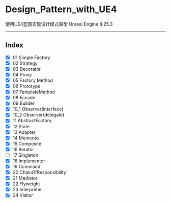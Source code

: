 # Design_Pattern_with_UE4
使用UE4蓝图实现设计模式原型
Unreal Engine 4.25.3

***

## Index

* [x] 01 Simple Factory
* [x] 02 Strategy
* [x] 03 Decorator
* [x] 04 Proxy
* [x] 05 Factory Method
* [x] 06 Prototype
* [x] 07 TemplateMethod
* [x] 08 Facade
* [x] 09 Builder
* [x] 10_1 Observer(interface)
* [x] 10_2 Observer(delegate)
* [x] 11 AbstractFactory
* [X] 12 State 
* [x] 13 Adapter
* [x] 14 Memento
* [x] 15 Composite
* [x] 16 Iterator
* [ ] 17 Singleton
* [x] 18 Implementor
* [x] 19 Command
* [x] 20 ChainOfResponsibility
* [x] 21 Mediator
* [x] 22 Flyweight 
* [x] 23 Interpreter
* [x] 24 Visitor